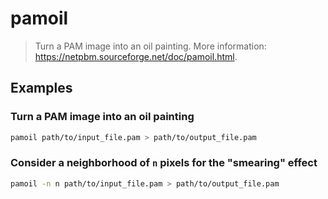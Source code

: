 # pamoil

> Turn a PAM image into an oil painting. More information: <https://netpbm.sourceforge.net/doc/pamoil.html>.

## Examples

### Turn a PAM image into an oil painting

```bash
pamoil path/to/input_file.pam > path/to/output_file.pam
```

### Consider a neighborhood of `n` pixels for the "smearing" effect

```bash
pamoil -n n path/to/input_file.pam > path/to/output_file.pam
```
